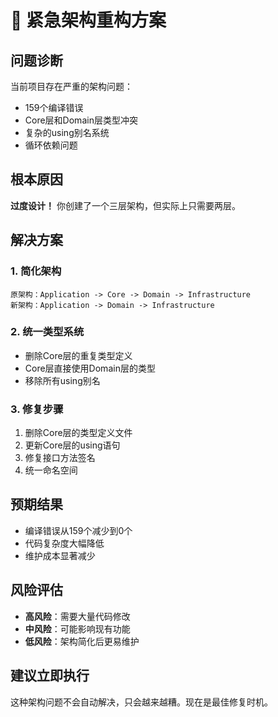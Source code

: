 # 🚨 **紧急架构重构方案**

## 问题诊断

当前项目存在严重的架构问题：
- 159个编译错误
- Core层和Domain层类型冲突
- 复杂的using别名系统
- 循环依赖问题

## 根本原因

**过度设计！** 你创建了一个三层架构，但实际上只需要两层。

## 解决方案

### 1. 简化架构
```
原架构：Application -> Core -> Domain -> Infrastructure
新架构：Application -> Domain -> Infrastructure
```

### 2. 统一类型系统
- 删除Core层的重复类型定义
- Core层直接使用Domain层的类型
- 移除所有using别名

### 3. 修复步骤
1. 删除Core层的类型定义文件
2. 更新Core层的using语句
3. 修复接口方法签名
4. 统一命名空间

## 预期结果

- 编译错误从159个减少到0个
- 代码复杂度大幅降低
- 维护成本显著减少

## 风险评估

- **高风险**：需要大量代码修改
- **中风险**：可能影响现有功能
- **低风险**：架构简化后更易维护

## 建议立即执行

这种架构问题不会自动解决，只会越来越糟。现在是最佳修复时机。